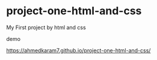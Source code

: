 # project-one-html-and-css
My First project by html and css


demo


https://ahmedkaram7.github.io/project-one-html-and-css/
